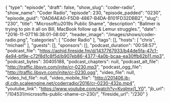 {
  "type": "episode",
  "draft": false,
  "show_slug": "coder-radio",
  "show_name": "Coder Radio",
  "episode": 230,
  "episode_padded": "0230",
  "episode_guid": "0AD6AEA0-F5D8-4867-B4DA-B101FD32DBB2",
  "slug": "230",
  "title": "Microsoft\u2019s Public Shame",
  "description": "Ballmer is trying to pin it all on Bill, MacBook follow up & Lemur struggles.",
  "date": "2016-11-07T16:38:01-08:00",
  "header_image": "/images/shows/coder-radio.png",
  "categories": [
    "Coder Radio"
  ],
  "tags": [],
  "hosts": [
    "chris",
    "michael"
  ],
  "guests": [],
  "sponsors": [],
  "podcast_duration": "00:58:57",
  "podcast_file": "https://aphid.fireside.fm/d/1437767933/b44de5fa-47c1-4e94-bf9e-c72f8d1c8f5d/b907eb86-4377-4a0b-bcaa-ea30ffb62b11.mp3",
  "podcast_bytes": 30405188,
  "podcast_chapters": null,
  "podcast_alt_file": "http://traffic.libsyn.com/jnite/cr-0230.mp3",
  "podcast_ogg_file": "http://traffic.libsyn.com/jnite/cr-0230.ogg",
  "video_file": null,
  "video_hd_file": null,
  "video_mobile_file": "http://201406.jb-dl.cdn.scaleengine.net/coderradio/2016/cr-0230-432p.mp4",
  "youtube_link": "https://www.youtube.com/watch?v=KvqImxj1_Y0",
  "jb_url": "/104531/microsofts-public-shame-cr-230/",
  "fireside_url": "/230"
}

